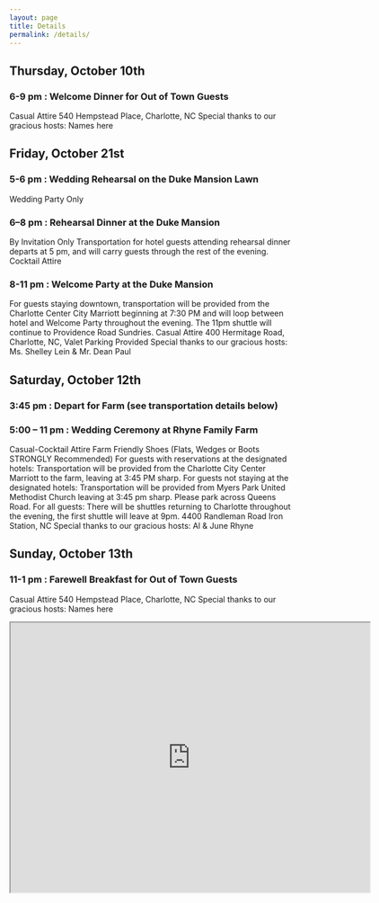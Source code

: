 ```yaml
---
layout: page
title: Details
permalink: /details/
---
```


## Thursday, October 10th

### 6-9 pm : Welcome Dinner for Out of Town Guests
Casual Attire
540 Hempstead Place, Charlotte, NC 
Special thanks to our gracious hosts:
Names here

## Friday, October 21st

### 5-6 pm : Wedding Rehearsal on the Duke Mansion Lawn
Wedding Party Only

### 6–8 pm : Rehearsal Dinner at the Duke Mansion
By Invitation Only
Transportation for hotel guests attending rehearsal dinner departs at 5 pm, and will carry guests through the rest of the evening.
Cocktail Attire

### 8-11 pm : Welcome Party at the Duke Mansion
For guests staying downtown, transportation will be provided from the Charlotte Center City Marriott beginning at 7:30 PM and will loop between hotel and Welcome Party throughout the evening. The 11pm shuttle will continue to Providence Road Sundries.
Casual Attire
400 Hermitage Road, Charlotte, NC, Valet Parking Provided
Special thanks to our gracious hosts:
Ms. Shelley Lein & Mr. Dean Paul

## Saturday, October 12th
### 3:45 pm : Depart for Farm (see transportation details below)
### 5:00 – 11 pm : Wedding Ceremony at Rhyne Family Farm
Casual-Cocktail Attire
Farm Friendly Shoes (Flats, Wedges or Boots STRONGLY Recommended)
For guests with reservations at the designated hotels: Transportation will be provided from the Charlotte City Center Marriott to the farm, leaving at 3:45 PM sharp.
For guests not staying at the designated hotels: Transportation will be provided from Myers Park United Methodist Church leaving at 3:45 pm sharp. Please park across Queens Road.
For all guests: There will be shuttles returning to Charlotte throughout the evening, the first shuttle will leave at 9pm.
4400 Randleman Road
Iron Station, NC
Special thanks to our gracious hosts:
Al & June Rhyne

## Sunday, October 13th
### 11-1 pm : Farewell Breakfast for Out of Town Guests
Casual Attire
540 Hempstead Place, Charlotte, NC
Special thanks to our gracious hosts:
 Names here


<iframe src="https://www.google.com/maps/d/embed?mid=1l-2KuiKD9YGM6nisbpKMbiqgCrjVUiKp&hl=en" width="640" height="480"></iframe>
